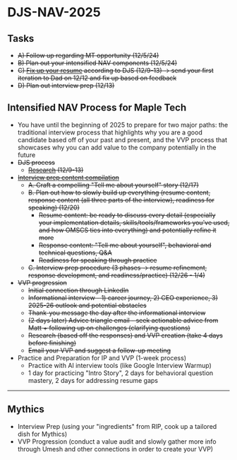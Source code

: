 # DJS-NAV-2025

## Tasks
- ~~A) Follow up regarding MT opportunity (12/5/24)~~
- ~~B) Plan out your intensified NAV components (12/5/24)~~
- ~~C) [Fix up your resume](https://cultivatedculture.com/resume-builder/?resume=1725804276) according to DJS (12/9-13) -> send your first iteration to Dad on 12/12 and fix up based on feedback~~
- ~~D) Plan out interview prep (12/13)~~


## Intensified NAV Process for Maple Tech
- You have until the beginning of 2025 to prepare for two major paths: the traditional interview process that highlights why you are a good candidate based off of your past and present, and the VVP process that showcases why you can add value to the company potentially in the future
- ~~DJS process~~
  - ~~[Research](https://github.com/jerrytigerxu/DJS-NAV-2024/blob/main/MT-Research.md) (12/9-13)~~
- ~~[Interview prep content compilation](https://github.com/jerrytigerxu/DJS-NAV-2025/blob/main/MT-Interview-Prep.md)~~
  - ~~A. Craft a compelling "Tell me about yourself" story (12/17)~~
  - ~~B. Plan out how to slowly build up everything (resume content, response content (all three parts of the interview), readiness for speaking) (12/20)~~
    - ~~Resume content: be ready to discuss every detail (especially your implementation details, skills/tools/frameworks you've used, and how OMSCS ties into everything) and potentially refine it more~~
    - ~~Response content: "Tell me about yourself", behavioral and technical questions, Q&A~~
    - ~~Readiness for speaking through practice~~
  - ~~C. Interview prep procedure (3 phases -> resume refinement, response development, and readiness/practice) (12/26 - 1/4)~~
- ~~VVP progression~~
  - ~~Initial connection through LinkedIn~~
  - ~~Informational interview - 1) career journey, 2) CEO experience, 3) 2025-26 outlook and potential obstacles~~
  - ~~Thank-you message the day after the informational interview~~
  - ~~(2 days later) Advice triangle email - seek actionable advice from Matt + following up on challenges (clarifying questions)~~
  - ~~Research (based off the responses) and VVP creation (take 4 days before finishing)~~
  - ~~Email your VVP and suggest a follow-up meeting~~
- Practice and Preparation for IP and VVP (1-week process)
  - Practice with AI interview tools (like Google Interview Warmup)
  - 1 day for practicing "Intro Story", 2 days for behavioral question mastery, 2 days for addressing resume gaps

---

## Mythics
- Interview Prep (using your "ingredients" from RIP, cook up a tailored dish for Mythics)
- VVP Progression (conduct a value audit and slowly gather more info through Umesh and other connections in order to create your VVP)
